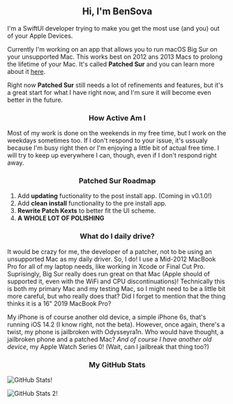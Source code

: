 <h2 align=center> Hi, I'm BenSova </h2>

I'm a SwiftUI developer trying to make you get the most use (and you) out of your Apple Devices.

Currently I'm working on an app that allows you to run macOS Big Sur on your unsupported Mac. This works best on 2012 ans 2013 Macs to prolong the lifetime of your Mac. It's called **Patched Sur** and you can learn more about it [here](https://github.com/BenSova/Patched-Sur).

Right now **Patched Sur** still needs a lot of refinements and features, but it's a great start for what I have right now, and I'm sure it will become even better in the future.

<h3 align=center> How Active Am I </h3>

Most of my work is done on the weekends in my free time, but I work on the weekdays sometimes too. If I don't respond to your issue, it's ussualy because I'm busy right then or I'm enjoying a little bit of actual free time. I will try to keep up everywhere I can, though, even if I don't respond right away.

<h3 align=center> Patched Sur Roadmap </h3>

1. Add **updating** fuctionality to the post install app. (Coming in v0.1.0!)
2. Add **clean install** functionality to the pre install app.
3. **Rewrite Patch Kexts** to better fit the UI scheme.
4. **A WHOLE LOT OF POLISHING**

<h3 align=center> What do I daily drive? </h3>

It would be crazy for me, the developer of a patcher, not to be using an unsupported Mac as my daily driver. So, I do! I use a Mid-2012 MacBook Pro for all of my laptop needs, like working in Xcode or Final Cut Pro. Suprisingly, Big Sur really does run great on that Mac (Apple should of supported it, even with the WiFi and CPU discontinuations)! Technically this is both my primary Mac and my testing Mac, so I might need to be a little bit more careful, but who really does that? Did I forget to mention that the thing thinks it is a 16" 2019 MacBook Pro?

My iPhone is of course another old device, a simple iPhone 6s, that's running iOS 14.2 (I know right, not the beta). However, once again, there's a twist, my phone is jailbroken with Odysseyra1n. Who would have thought, a jailbroken phone and a patched Mac? *And of course I have another old device*, my Apple Watch Series 0! (Wait, can I jailbreak that thing too?)

<h3 align=center> My GitHub Stats </h3>

![GitHub Stats!](https://github-readme-stats.vercel.app/api?username=BenSova&show_icons=true&bg_color=30,b3ffe4,b3efff)

![GitHub Stats 2!](https://github-readme-stats.vercel.app/api/top-langs/?username=BenSova&layout=compact&bg_color=30,b3ffe4,b3efff)

<!--
**BenSova/BenSova** is a ✨ _special_ ✨ repository because its `README.md` (this file) appears on your GitHub profile.

Here are some ideas to get you started:

- 🔭 I’m currently working on ...
- 🌱 I’m currently learning ...
- 👯 I’m looking to collaborate on ...
- 🤔 I’m looking for help with ...
- 💬 Ask me about ...
- 📫 How to reach me: ...
- 😄 Pronouns: ...
- ⚡ Fun fact: ...
-->
